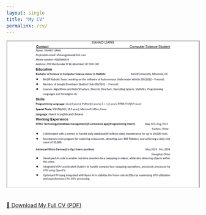 ```yaml
---
layout: single
title: "My CV"
permalink: /cv/
---
```


<img src="https://raw.githubusercontent.com/Dannyjhl/JIAHAO.github.io/master/images/cv1.png" alt="Jiahao Liang CV" style="max-width: 100%; border: 1px solid #ccc; margin-bottom: 20px;">

<p><a href="https://github.com/Dannyjhl/JIAHAO.github.io/edit/master/files/JIAHAO LIANG(E).pdf" class="btn btn--info" download>📄 Download My Full CV (PDF)</a></p>

